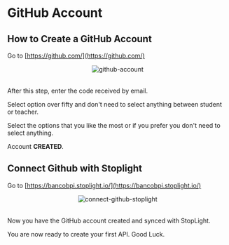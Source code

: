 # GitHub Account

## How to Create a GitHub Account

Go to [https://github.com/](https://github.com/)

<table>
  <p align="center">
    <img src="https://stoplight.io/api/v1/projects/cHJqOjEyMTg4Ng/images/TnVj48P45bE" alt="github-account" focus="false"/>
  </p>
</table>

After this step, enter the code received by email.

Select option over fifty and don't need to select anything between student or teacher.

Select the options that you like the most or if you prefer you don't need to select anything.

Account **CREATED**.

## Connect Github with Stoplight

Go to [https://bancobpi.stoplight.io/](https://bancobpi.stoplight.io/)

<table>
  <p align="center">
    <img src="https://stoplight.io/api/v1/projects/cHJqOjEyMTg4Ng/images/ZEiCCwvhRSA" alt="connect-github-stoplight" focus="false" onerror="this.src='../static/connect_stoplight_github.gif'"/>
  </p>
</table>



Now you have the GitHub account created and synced with StopLight.

You are now ready to create your first API. Good Luck.
